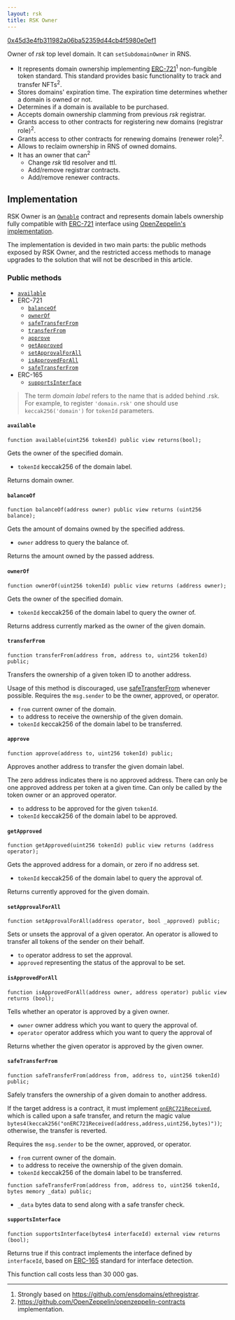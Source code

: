 ```yaml
---
layout: rsk
title: RSK Owner
---
```


[0x45d3e4fb311982a06ba52359d44cb4f5980e0ef1](https://explorer.rsk.co/address/0x45d3e4fb311982a06ba52359d44cb4f5980e0ef1)

Owner of _rsk_ top level domain. It can `setSubdomainOwner` in RNS.

- It represents domain ownership implementing [ERC-721](https://eips.ethereum.org/EIPS/eip-721)<sup>1</sup> non-fungible token standard. This standard provides basic functionality to track and transfer NFTs<sup>2</sup>.
- Stores domains' expiration time. The expiration time determines whether a domain is owned or not.
- Determines if a domain is available to be purchased.
- Accepts domain ownership clamming from previous _rsk_ registrar.
- Grants access to other contracts for registering new domains (registrar role)<sup>2</sup>.
- Grants access to other contracts for renewing domains (renewer role)<sup>2</sup>.
- Allows to reclaim ownership in RNS of owned domains.
- It has an owner that can<sup>2</sup>
  - Change _rsk_ tld resolver and ttl.
  - Add/remove registrar contracts.
  - Add/remove renewer contracts.

## Implementation

RSK Owner is an [`Ownable`](https://github.com/OpenZeppelin/openzeppelin-contracts/blob/master/contracts/ownership/Ownable.sol) contract and represents domain labels ownership fully compatible with [ERC-721](https://eips.ethereum.org/EIPS/eip-721) interface using [OpenZeppelin's implementation](https://github.com/OpenZeppelin/openzeppelin-contracts/blob/master/contracts/token/ERC721/ERC721.sol).

The implementation is devided in two main parts: the public methods exposed by RSK Owner, and the restricted access methods to manage upgrades to the solution that will not be described in this article.

### Public methods

- [`available`](#available)
- ERC-721
  - [`balanceOf`](#balanceof)
  - [`ownerOf`](#ownerof)
  - [`safeTransferFrom`](#safetransferfrom)
  - [`transferFrom`](#transferfrom)
  - [`approve`](#approve)
  - [`getApproved`](#getapproved)
  - [`setApprovalForAll`](#setapprovalforall)
  - [`isApprovedForAll`](#isapprovedforall)
  - [`safeTransferFrom`](#safetransferfrom)
- ERC-165
  - [`supportsInterface`](#supportsinterface)

> The term _domain label_ refers to the name that is added behind .rsk. For example, to register `'domain.rsk'` one should use `keccak256('domain')` for `tokenId` parameters.

#### `available`

```solidity
function available(uint256 tokenId) public view returns(bool);
```

Gets the owner of the specified domain.

- `tokenId` keccak256 of the domain label.

Returns domain owner.

#### `balanceOf`

```solidity
function balanceOf(address owner) public view returns (uint256 balance);
```

Gets the amount of domains owned by the specified address.

- `owner` address to query the balance of.

Returns the amount owned by the passed address.

#### `ownerOf`

```solidity
function ownerOf(uint256 tokenId) public view returns (address owner);
```

Gets the owner of the specified domain.

- `tokenId` keccak256 of the domain label to query the owner of.

Returns address currently marked as the owner of the given domain.

#### `transferFrom`

```solidity
function transferFrom(address from, address to, uint256 tokenId) public;
```

Transfers the ownership of a given token ID to another address.

Usage of this method is discouraged, use [safeTransferFrom](#safetransferfrom) whenever possible. Requires the `msg.sender` to be the owner, approved, or operator.

- `from` current owner of the domain.
- `to` address to receive the ownership of the given domain.
- `tokenId` keccak256 of the domain label to be transferred.

#### `approve`

```solidity
function approve(address to, uint256 tokenId) public;
```

Approves another address to transfer the given domain label.

The zero address indicates there is no approved address.
There can only be one approved address per token at a given time.
Can only be called by the token owner or an approved operator.

- `to` address to be approved for the given `tokenId`.
- `tokenId` keccak256 of the domain label to be approved.

#### `getApproved`

```solidity
function getApproved(uint256 tokenId) public view returns (address operator);
```

Gets the approved address for a domain, or zero if no address set.

- `tokenId` keccak256 of the domain label to query the approval of.

Returns currently approved for the given domain.

#### `setApprovalForAll`

```solidity
function setApprovalForAll(address operator, bool _approved) public;
```

Sets or unsets the approval of a given operator. An operator is allowed to transfer all tokens of the sender on their behalf.

- `to` operator address to set the approval.
- `approved` representing the status of the approval to be set.


#### `isApprovedForAll`

```solidity
function isApprovedForAll(address owner, address operator) public view returns (bool);
```

Tells whether an operator is approved by a given owner.

- `owner` owner address which you want to query the approval of.
- `operator` operator address which you want to query the approval of

Returns whether the given operator is approved by the given owner.

#### `safeTransferFrom`

```solidity
function safeTransferFrom(address from, address to, uint256 tokenId) public;
```

Safely transfers the ownership of a given domain to another address.

If the target address is a contract, it must implement [`onERC721Received`](https://github.com/OpenZeppelin/openzeppelin-contracts/blob/master/contracts/token/ERC721/IERC721Receiver.sol), which is called upon a safe transfer, and return the magic value `bytes4(keccak256("onERC721Received(address,address,uint256,bytes)"))`; otherwise, the transfer is reverted.

Requires the `msg.sender` to be the owner, approved, or operator.

- `from` current owner of the domain.
- `to` address to receive the ownership of the given domain.
- `tokenId` keccak256 of the domain label to be transferred.

```solidity
function safeTransferFrom(address from, address to, uint256 tokenId, bytes memory _data) public;
```

- `_data` bytes data to send along with a safe transfer check.

#### `supportsInterface`

```solidity
function supportsInterface(bytes4 interfaceId) external view returns (bool);
```

Returns true if this contract implements the interface defined by `interfaceId`, based on [ERC-165](https://eips.ethereum.org/EIPS/eip-165) standard for interface detection.

This function call costs less than 30 000 gas.

---

1. Strongly based on https://github.com/ensdomains/ethregistrar.
2. https://github.com/OpenZeppelin/openzeppelin-contracts implementation.
